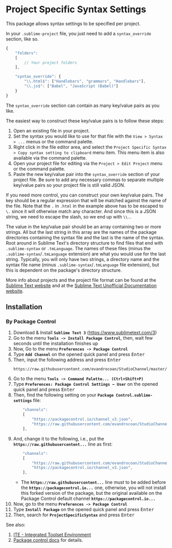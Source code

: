Project Specific Syntax Settings
================================

This package allows syntax settings to be specified per project.

In your `.sublime-project` file, you just need to add a `syntax_override` section, like so.

```javascript
{
    "folders":
    [
        // Your project folders
    ],

    "syntax_override": {
        "\\.html$": ["Handlebars", "grammars", "Handlebars"],
        "\\.js$": ["Babel", "JavaScript (Babel)"]
    }
}
```

The `syntax_override` section can contain as many key/value pairs as you like.

The easiest way to construct these key/value pairs is to follow these steps:

1. Open an existing file in your project.
2. Set the syntax you would like to use for that file with the `View > Syntax > ...` menus or the command palette.
3. Right click in the file editor area, and select the `Project Specific Syntax > Copy syntax setting to clipboard` menu item. This menu item is also available via the command palette.
4. Open your project file for editing via the `Project > Edit Project` menu or the command palette.
5. Paste the new key/value pair into the `syntax_override` section of your project file. Be sure to add any necessary commas to separate multiple key/value pairs so your project file is still valid JSON.

If you need more control, you can construct your own key/value pairs. The key should be a regular expression that will be matched against the name of the file. Note that the `.` in `.html` in the example above has to be escaped to `\.` since it will otherwise match any character. And since this is a JSON string, we need to escape the slash, so we end up with `\\.`.

The value in the key/value pair should be an array containing two or more strings. All but the last string in this array are the names of the package directories containing the syntax file and the last is the name of the syntax. Root around in Sublime Text's directory structure to find files that end with `.sublime-syntax` or `.tmLanguage`. The names of these files (minus the `.sublime-syntax`/`.tmLanguage` extension) are what you would use for the last string. Typically, you will only have two strings, a directory name and the syntax file name (minus `.sublime-syntax`/`.tmLanguage` file extension), but this is dependent on the package's directory structure.

More info about projects and the project file format can be found at the [Sublime Text website](https://www.sublimetext.com/docs/3/projects.html) and at the [Sublime Text Unofficial Documentation website](http://docs.sublimetext.info/en/latest/file_management/projects.html).


## Installation

### By Package Control

1. Download & Install **`Sublime Text 3`** (https://www.sublimetext.com/3)
1. Go to the menu **`Tools -> Install Package Control`**, then,
   wait few seconds until the installation finishes up
1. Now,
   Go to the menu **`Preferences -> Package Control`**
1. Type **`Add Channel`** on the opened quick panel and press <kbd>Enter</kbd>
1. Then,
   input the following address and press <kbd>Enter</kbd>
   ```
   https://raw.githubusercontent.com/evandrocoan/StudioChannel/master/channel.json
   ```
1. Go to the menu **`Tools -> Command Palette...
   (Ctrl+Shift+P)`**
1. Type **`Preferences:
   Package Control Settings – User`** on the opened quick panel and press <kbd>Enter</kbd>
1. Then,
   find the following setting on your **`Package Control.sublime-settings`** file:
   ```js
       "channels":
       [
           "https://packagecontrol.io/channel_v3.json",
           "https://raw.githubusercontent.com/evandrocoan/StudioChannel/master/channel.json",
       ],
   ```
1. And,
   change it to the following, i.e.,
   put the **`https://raw.githubusercontent...`** line as first:
   ```js
       "channels":
       [
           "https://raw.githubusercontent.com/evandrocoan/StudioChannel/master/channel.json",
           "https://packagecontrol.io/channel_v3.json",
       ],
   ```
   * The **`https://raw.githubusercontent...`** line must to be added before the **`https://packagecontrol.io...`** one, otherwise,
     you will not install this forked version of the package,
     but the original available on the Package Control default channel **`https://packagecontrol.io...`**
1. Now,
   go to the menu **`Preferences -> Package Control`**
1. Type **`Install Package`** on the opened quick panel and press <kbd>Enter</kbd>
1. Then,
search for **`ProjectSpecificSyntax`** and press <kbd>Enter</kbd>

See also:
1. [ITE - Integrated Toolset Environment](https://github.com/evandrocoan/ITE)
1. [Package control docs](https://packagecontrol.io/docs/usage) for details.

